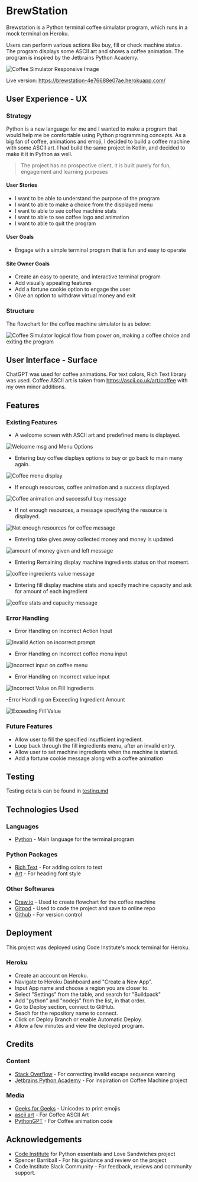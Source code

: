 # BrewStation 

Brewstation is a Python terminal coffee simulator program, which runs in a mock terminal on Heroku.

Users can perform various actions like buy, fill or check machine status. The program displays some ASCII art and shows a coffee animation. The program is inspired by the Jetbrains Python Academy.

![Coffee Simulator Responsive Image](/readme-content/brewstation.png)

Live version: https://brewstation-4e76688e07ae.herokuapp.com/

## User Experience - UX

### Strategy

Python is a new language for me and I wanted to make a program that would help me be comfortable using Python programming concepts. As a big fan of coffee, animations and emoji, I decided to build a coffee machine with some ASCII art. I had build the same project in Kotlin, and decided to make it it in Python as well.

> The project has no prospective client, it is built purely for fun, engagement and learning purposes

#### User Stories
- I want to be able to understand the purpose of the program
- I want to able to make a choice from the displayed menu
- I want to able to see coffee machine stats
- I want to able to see coffee logo and animation
- I want to able to quit the program

#### User Goals
- Engage with a simple terminal program that is fun and easy to operate

#### Site Owner Goals
- Create an easy to operate, and interactive terminal program
- Add visually appealing features
- Add a fortune cookie option to engage the user
- Give an option to withdraw virtual money and exit

### Structure

The flowchart for the coffee machine simulator is as below:

<img src="./readme-content/brew-flowchart.webp" alt="Coffee Simulator logical flow from power on, making a coffee choice and exiting the program">

## User Interface - Surface

ChatGPT was used for coffee animations. For text colors, Rich Text library was used. Coffee ASCII art is taken from https://ascii.co.uk/art/coffee with my own minor additions.

## Features

### Existing Features

- A welcome screen with ASCII art and predefined menu is displayed.

![Welcome msg and Menu Options](./readme-content/welcomeMenu.png)

- Entering buy coffee displays options to buy or go back to main meny again.

![Coffee menu display](./readme-content/buyMenu.png)

- If enough resources, coffee animation and a success displayed.

![Coffee animation and successful buy message](./readme-content/successBuy.png)

- If not enough resources, a message specifying the resource is displayed.

![Not enough resources for coffee message](./readme-content/failedBuy.png)

- Entering take gives away collected money and money is updated.

![amount of money given and left message](./readme-content/takeMessage.png)

- Entering  Remaining display machine ingredients status on that moment.

![coffee ingredients value message](./readme-content/statsMessage.png)

- Entering fill display machine stats and specify machine capacity and ask for amount of each ingredient

![coffee stats and capacity message](./readme-content/fillMessage.png)

### Error Handling

- Error Handling on Incorrect Action Input

![Invalid Action on incorrect prompt](./readme-content/wrongAction.png)

- Error Handling on Incorrect coffee menu input

![Incorrect input on coffee menu](./readme-content/wrongCoffee.png)

- Error Handling on Incorrect value input

![Incorrect Value on Fill Ingredients](./readme-content/wrongFillAmount.png)

-Error Handling on Exceeding Ingredient Amount

![Exceeding Fill Value](./readme-content/exceedFill.png)

### Future Features

- Allow user to fill the specified insufficient ingredient.
- Loop back through the fill ingredients menu, after an invalid entry.
- Allow user to set machine ingredients when the machine is started.
- Add a fortune cookie message along with a coffee animation

## Testing

Testing details can be found in [testing.md](testing.md)

## Technologies Used

### Languages

- [Python](https://www.python.org/) - Main language for the terminal program

### Python Packages

- [Rich Text](https://pypi.org/project/rich/) - For adding colors to text
- [Art](https://pypi.org/project/art/) - For heading font style

### Other Softwares

- [Draw.io](https://app.diagrams.net/) - Used to create flowchart for the coffee machine
- [Gitpod](https://www.gitpod.io/#get-started) - Used to code the project and save to online repo
- [Github](https://github.com/) - For version control


## Deployment

This project was deployed using Code Institute's mock terminal for Heroku.

### Heroku 

- Create an account on Heroku.
- Navigate to Heroku Dashboard and "Create a New App".
- Input App name and choose a region you are closer to.
- Select "Settings" from the table, and search for "Buildpack"
- Add "python" and "nodejs" from the list, in that order.
- Go to Deploy section, connect to GitHub.
- Seach for the repository name to connect.
- Click on Deploy Branch or enable Automatic Deploy.
- Allow a few minutes and view the deployed program.

## Credits

### Content

- [Stack Overflow](https://stackoverflow.com/questions/52335970/how-to-fix-syntaxwarning-invalid-escape-sequence-in-python) - For correcting invalid excape sequence warning
- [Jetbrains Python Academy](https://github.com/Flor91/jetbrains-python-academy/tree/master/Coffee%20Machine) - For inspiration on Coffee Machine project

### Media
- [Geeks for Geeks](https://www.geeksforgeeks.org/python-program-to-print-emojis/) - Unicodes to print emojis
- [ascii art](https://ascii.co.uk/art/coffee) - For Coffee ASCII Art
- [PythonGPT](https://openai.com/chatgpt/) - For Coffee animation code


## Acknowledgements
- [Code Institute](https://codeinstitute.net/) for Python essentials and Love Sandwiches project
- Spencer Barriball  - For his guidance and review on the project
- Code Institute Slack Community - For feedback, reviews and community support.



